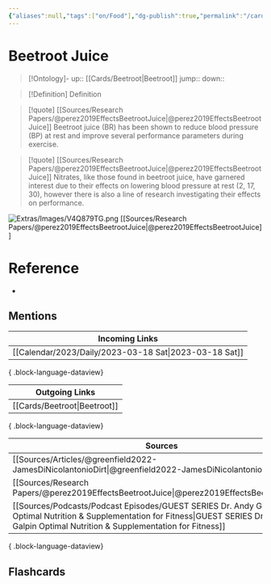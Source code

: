 ```yaml
---
{"aliases":null,"tags":["on/Food"],"dg-publish":true,"permalink":"/cards/beetroot-juice/","dgPassFrontmatter":true}
---
```


# Beetroot Juice

> [!Ontology]-
> up:: [[Cards/Beetroot\|Beetroot]]
> jump::
> down:: 

> [!Definition] Definition

> [!quote] [[Sources/Research Papers/@perez2019EffectsBeetrootJuice\|@perez2019EffectsBeetrootJuice]]
> Beetroot juice (BR) has been shown to reduce blood pressure (BP) at rest and improve several performance parameters during exercise.

> [!quote] [[Sources/Research Papers/@perez2019EffectsBeetrootJuice\|@perez2019EffectsBeetrootJuice]]
> Nitrates, like those found in beetroot juice, have garnered interest due to their effects on lowering blood pressure at rest (2, 17, 30), however there is also a line of research investigating their effects on performance.

![Extras/Images/V4Q879TG.png](/img/user/Extras/Images/V4Q879TG.png)
[[Sources/Research Papers/@perez2019EffectsBeetrootJuice\|@perez2019EffectsBeetrootJuice]]

# Reference

- 

## Mentions

| Incoming Links                                            |
| --------------------------------------------------------- |
| [[Calendar/2023/Daily/2023-03-18 Sat\|2023-03-18 Sat]] |

{ .block-language-dataview}

| Outgoing Links                  |
| ------------------------------- |
| [[Cards/Beetroot\|Beetroot]] |

{ .block-language-dataview}

| Sources                                                                                                                                                                                             |
| --------------------------------------------------------------------------------------------------------------------------------------------------------------------------------------------------- |
| [[Sources/Articles/@greenfield2022-JamesDiNicolantonioDirt\|@greenfield2022-JamesDiNicolantonioDirt]]                                                                                            |
| [[Sources/Research Papers/@perez2019EffectsBeetrootJuice\|@perez2019EffectsBeetrootJuice]]                                                                                                       |
| [[Sources/Podcasts/Podcast Episodes/GUEST SERIES Dr. Andy Galpin Optimal Nutrition & Supplementation for Fitness\|GUEST SERIES Dr. Andy Galpin Optimal Nutrition & Supplementation for Fitness]] |

{ .block-language-dataview}

## Flashcards